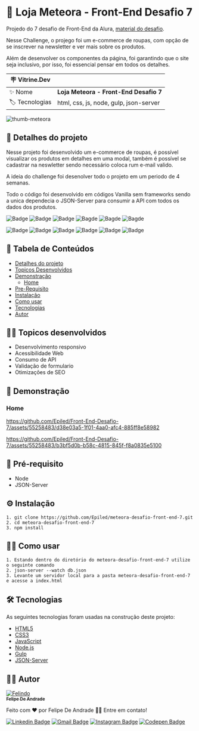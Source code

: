 # 👗 Loja Meteora - Front-End Desafio 7

Projedo do 7 desafio de Front-End da Alura, <a href="https://www.alura.com.br/challenges/front-end-7">material do desafio</a>.

Nesse Challenge, o projego foi um e-commerce de roupas, com opção de se inscrever na newsletter e ver mais sobre os produtos.

Além de desenvolver os componentes da página, foi garantindo que o site seja inclusivo, por isso, foi essencial pensar em todos os detalhes.

| :placard: Vitrine.Dev |     |
| -------------  | --- |
| :sparkles: Nome        | **Loja Meteora - Front-End Desafio 7**
| :label: Tecnologias | html, css, js, node, gulp, json-server

<!-- Inserir imagem com a #vitrinedev ao final do link -->
![thumb-meteora](https://github.com/Epiled/Front-End-Desafio-7/assets/55258483/6d59c246-4529-460f-9cd5-a2d00768b768#vitrinedev)

<h2 id="detalhes-do-projeto"> 📃 Detalhes do projeto </h2>

Nesse projeto foi desenvolvido um e-commerce de roupas, é possível visualizar os produtos em detalhes em uma modal, também é possível se cadastrar na neswletter
sendo necessário coloca rum e-mail valido.

A ideia do challenge foi desenolver todo o projeto em um periodo de 4 semanas.

Todo o código foi desenvolvido em códigos Vanilla sem frameworks sendo a unica dependecia o JSON-Server para consumir a API com todos os dados dos produtos.

![Badge](https://img.shields.io/github/last-commit/Epiled/serenatto-cafe-e-bristro?style=for-the-badge)
![Badge](https://img.shields.io/github/languages/code-size/Epiled/serenatto-cafe-e-bristro?style=for-the-badge)
![Badge](https://img.shields.io/github/languages/count/Epiled/serenatto-cafe-e-bristro?style=for-the-badge)
![Bagde](https://img.shields.io/badge/repo%20status-Beta-cyan?style=for-the-badge)
![Bagde](https://img.shields.io/github/v/release/Epiled/serenatto-cafe-e-bristro?style=for-the-badge)
![Bagde](https://img.shields.io/github/license/Epiled/serenatto-cafe-e-bristro?style=for-the-badge)

![Badge](https://img.shields.io/badge/-HTML5-E34F26?style=for-the-badge&logo=html5&logoColor=white)
![Badge](https://img.shields.io/badge/-CSS3-1572B6?style=for-the-badge&logo=css3&logoColor=white)
![Badge](https://img.shields.io/badge/-JS-F7DF1E?style=for-the-badge&logo=javascript&logoColor=black)
![Badge](https://img.shields.io/badge/-Node-339933?style=for-the-badge&logo=nodejs&logoColor=black)
![Badge](https://img.shields.io/badge/-Gulp-CF4647?style=for-the-badge&logo=gulp&logoColor=white)
![Badge](https://img.shields.io/badge/-JSON-000000?style=for-the-badge&logo=json&logoColor=white)

<h2> 📑 Tabela de Conteúdos </h2>

<!--ts-->
   * [Detalhes do projeto](#detalhes-do-projeto)
   * [Topicos Desenvolvidos](#topicos-curso)
   * [Demonstração](#demonstracao)
     - [Home](#home)
   * [Pre-Requisito](#pre-requisito)
   * [Instalação](#instalacao)
   * [Como usar](#como-usar)
   * [Tecnologias](#tecnologias)
   * [Autor](#autor)
<!--te-->

<h2 id="topicos-curso"> 👩‍🏫 Topicos desenvolvidos</h2>

<!--ts-->
* Desenvolvimento responsivo
* Acessibilidade Web
* Consumo de API
* Validação de formulario
* Otimizações de SEO
<!--te-->

<h2 id="demonstracao"> 👀 Demonstração </h2>

<h3 id="home"> Home </h3>

https://github.com/Epiled/Front-End-Desafio-7/assets/55258483/d38e03a5-1f01-4aa0-afc4-885ff8e58982

https://github.com/Epiled/Front-End-Desafio-7/assets/55258483/b3bf5d0b-b58c-4815-845f-f8a0835e5100

<h2 id="pre-requisito"> 🚨 Pré-requisito </h2>
<ul>
  <li>Node</li>
  <li>JSON-Server</li>
</ul>

<h2 id="instalacao"> ⚙ Instalação </h2>

```
1. git clone https://github.com/Epiled/meteora-desafio-front-end-7.git
2. cd meteora-desafio-front-end-7
3. npm install
```

<h2 id="como-usar"> 👩‍🏫 Como usar </h2>

```
1. Estando dentro do diretório do meteora-desafio-front-end-7 utilize o seguinte comando
2. json-server --watch db.json
3. Levante um servidor local para a pasta meteora-desafio-front-end-7 e acesse a index.html
```

<h2 id="tecnologias"> 🛠 Tecnologias </h2>

As seguintes tecnologias foram usadas na construção deste projeto:

<ul>
  <li><a href="https://www.w3schools.com/html/default.asp" target="_blank">HTML5</a></li>
  <li><a href="https://www.w3schools.com/css/default.asp" target="_blank">CSS3</a></li>
  <li><a href="https://www.w3schools.com/js/default.asp" target="_blank">JavaScript</a></li>
  <li><a href="https://nodejs.org/en" target="_blank">Node.js</a></li>
  <li><a href="https://gulpjs.com/" target="_blank">Gulp</a></li>
  <li><a href="https://www.npmjs.com/package/json-server" target="_blank">JSON-Server</a></li>
</ul>

<h2 id="autor"> 👨‍💻 Autor </h2>

<a href="https://github.com/Epiled">

![Felindo](https://user-images.githubusercontent.com/55258483/178338085-2cea8bf2-6d0c-409a-9d0e-23359b7d303e.png)
 <br />
 <sub><b>Felipe De Andrade</b></sub></a>

Feito com ❤️ por Felipe De Andrade 👋🏽 Entre em contato!

[![Linkedin Badge](https://img.shields.io/badge/-Felipe-blue?style=flat-square&logo=Linkedin&logoColor=white&link=https://www.linkedin.com/in/fademendonca/)](https://www.linkedin.com/in/fademendonca/)
[![Gmail Badge](https://img.shields.io/badge/-felipe.deam98@gmail.com-c14438?style=flat-square&logo=Gmail&logoColor=white&link=mailto:felipe.deam98@gmail.com)](mailto:felipe.deam98@gmail.com)
[![Instagram Badge](https://img.shields.io/badge/-Instagram-e4405f?style=flat-square&logo=Instagram&logoColor=white&link=https://www.instagram.com/felipe.deam/)](https://www.instagram.com/felipe.deam/)
[![Codepen Badge](https://img.shields.io/badge/-Codepen-000000?style=flat-square&logo=Codepen&logoColor=white&link=https://codepen.io/epiled)](https://codepen.io/epiled)
